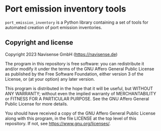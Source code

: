 # Port emission inventory tools

`port_emission_inventory` is a Python library containing a set of tools for
automated creation of port emission inventories.

## Copyright and license

Copyright 2023 Navisense GmbH (https://navisense.de)

The program in this repository is free software: you can redistribute it and/or
modify it under the terms of the GNU Affero General Public License as published
by the Free Software Foundation, either version 3 of the License, or (at your
option) any later version.

This program is distributed in the hope that it will be useful, but WITHOUT ANY
WARRANTY; without even the implied warranty of MERCHANTABILITY or FITNESS FOR A
PARTICULAR PURPOSE. See the GNU Affero General Public License for more details.

You should have received a copy of the GNU Affero General Public License along
with this program, in the file LICENSE at the top level of this repository. If
not, see <https://www.gnu.org/licenses/>.
